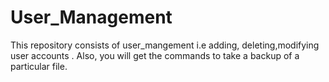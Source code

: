 # User_Management
This repository consists of user_mangement i.e  adding, deleting,modifying user accounts . Also, you will get the commands to take a backup of a particular file.
